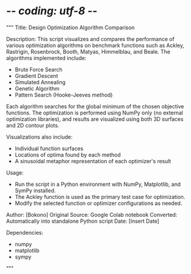# -*- coding: utf-8 -*-
"""
Title: Design Optimization Algorithm Comparison

Description:
This script visualizes and compares the performance of various optimization algorithms 
on benchmark functions such as Ackley, Rastrigin, Rosenbrock, Booth, Matyas, Himmelblau, and Beale. 
The algorithms implemented include:

- Brute Force Search
- Gradient Descent
- Simulated Annealing
- Genetic Algorithm
- Pattern Search (Hooke-Jeeves method)

Each algorithm searches for the global minimum of the chosen objective functions.
The optimization is performed using NumPy only (no external optimization libraries), 
and results are visualized using both 3D surfaces and 2D contour plots.

Visualizations also include:
- Individual function surfaces
- Locations of optima found by each method
- A sinusoidal metaphor representation of each optimizer's result

Usage:
- Run the script in a Python environment with NumPy, Matplotlib, and SymPy installed.
- The Ackley function is used as the primary test case for optimization.
- Modify the selected function or optimizer configurations as needed.

Author: [Bokono]
Original Source: Google Colab notebook
Converted: Automatically into standalone Python script
Date: [Insert Date]

Dependencies:
- numpy
- matplotlib
- sympy

"""
